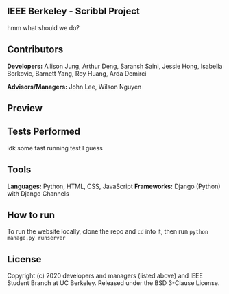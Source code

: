## IEEE Berkeley - Scribbl Project
hmm what should we do?


## Contributors
**Developers:** Allison Jung, Arthur Deng, Saransh Saini, Jessie Hong, Isabella Borkovic, Barnett Yang, Roy Huang, Arda Demirci

**Advisors/Managers:** John Lee, Wilson Nguyen


## Preview




## Tests Performed
idk some fast running test I guess 


## Tools
**Languages:** Python, HTML, CSS, JavaScript
**Frameworks:** Django (Python) with Django Channels 


## How to run
To run the website locally, clone the repo and ```cd``` into it, then run ```python manage.py runserver```


## License
Copyright (c) 2020 developers and managers (listed above) and IEEE Student Branch at UC Berkeley. Released under the BSD 3-Clause License.
